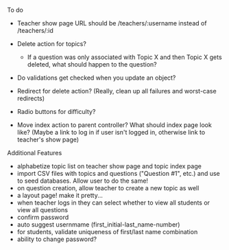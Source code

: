 To do
- Teacher show page URL should be /teachers/:username instead of /teachers/:id

- Delete action for topics?
    * If a question was only associated with Topic X and then Topic X gets deleted, what should happen to the question?

- Do validations get checked when you update an object?

- Redirect for delete action? (Really, clean up all failures and worst-case redirects)

- Radio buttons for difficulty?

- Move index action to parent controller? What should index page look like? (Maybe a link to log in if user isn't logged in, otherwise link to teacher's show page)


Additional Features
- alphabetize topic list on teacher show page and topic index page
- import CSV files with topics and questions ("Question #1", etc.) and use to seed databases. Allow user to do the same!
- on question creation, allow teacher to create a new topic as well
- a layout page! make it pretty...
- when teacher logs in they can select whether to view all students or view all questions
- confirm password 
- auto suggest usernmame (first_initial-last_name-number)
- for students, validate uniqueness of first/last name combination
- ability to change password?
